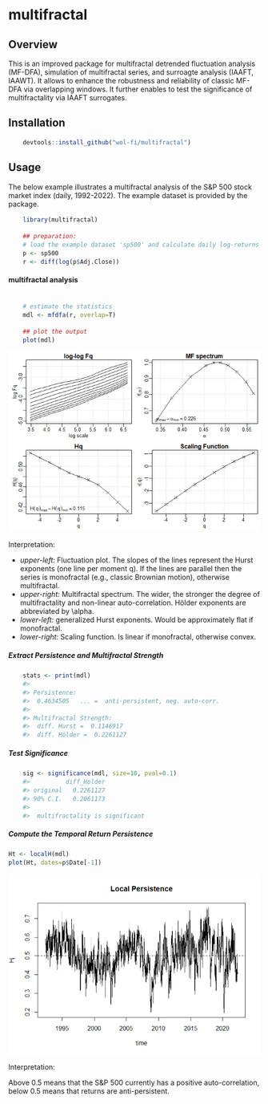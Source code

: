 # multifractal

## Overview

This is an improved package for multifractal detrended fluctuation analysis
(MF-DFA), simulation of multifractal series, and surroagte analysis (IAAFT, IAAWT). It allows to enhance the
robustness and reliability of classic MF-DFA via overlapping windows. It
further enables to test the significance of multifractality via IAAFT
surrogates.

## Installation

``` r
    devtools::install_github("wol-fi/multifractal")
```

## Usage

The below example illustrates a multifractal analysis of the S&P 500 stock market index (daily, 1992-2022). The example dataset is provided by the package.

``` r
    library(multifractal)

    ## preparation:
    # load the example dataset 'sp500' and calculate daily log-returns
    p <- sp500
    r <- diff(log(p$Adj.Close)) 
```

#### multifractal analysis
``` r
    
    # estimate the statistics
    mdl <- mfdfa(r, overlap=T)

    ## plot the output
    plot(mdl)
```
![](fig1.png)

Interpretation:
* *upper-left:* Fluctuation plot. The slopes of the lines represent the Hurst exponents (one line per moment q). If the lines are parallel then the series is monofractal (e.g., classic Brownian motion), otherwise multifractal. 
* *upper-right:* Multifractal spectrum. The wider, the stronger the degree of multifractality and non-linear auto-correlation. Hölder exponents are abbreviated by \alpha.
* *lower-left:* generalized Hurst exponents. Would be approximately flat if monofractal.
* *lower-right:* Scaling function. Is linear if monofractal, otherwise convex. 
    
##### Extract Persistence and Multifractal Strength
``` r
    stats <- print(mdl)
    #> 
    #> Persistence: 
    #>  0.4634505   ... =  anti-persistent, neg. auto-corr. 
    #> 
    #> Multifractal Strength:
    #>  diff. Hurst =  0.1146917 
    #>  diff. Hölder =  0.2261127
```
##### Test Significance
``` r
    sig <- significance(mdl, size=10, pval=0.1)
    #>          diff_Holder
    #> original   0.2261127
    #> 90% C.I.   0.2061173
    #> 
    #>  multifractality is significant
```


##### Compute the Temporal Return Persistence

``` r
Ht <- localH(mdl)
plot(Ht, dates=p$Date[-1])
```
![](fig2.png)

Interpretation:

Above 0.5 means that the S&P 500 currently has a positive auto-correlation, below 0.5 means that returns are anti-persistent.
